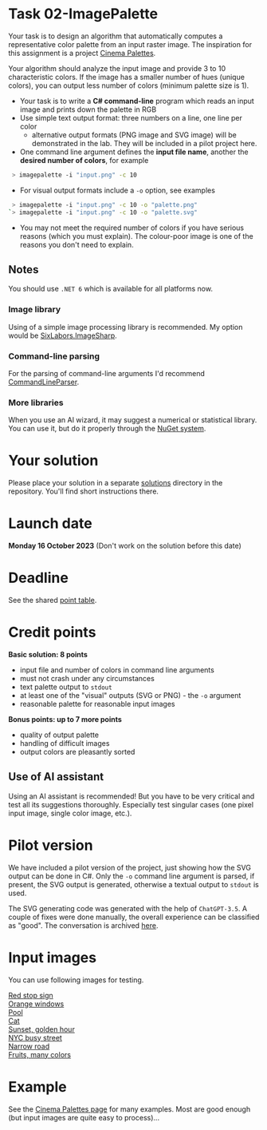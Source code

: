# Task 02-ImagePalette
Your task is to design an algorithm that automatically computes a representative
color palette from an input raster image. The inspiration for this assignment
is a project [Cinema Palettes](https://www.facebook.com/cinemapalettes).

Your algorithm should analyze the input image and provide 3 to 10 characteristic
colors. If the image has a smaller number of hues (unique colors), you can output
less number of colors (minimum palette size is 1).

* Your task is to write a **C# command-line** program which reads an input image
  and prints down the palette in RGB
* Use simple text output format: three numbers on a line, one line per color
  * alternative output formats (PNG image and SVG image) will be demonstrated
	in the lab. They will be included in a pilot project here.
* One command line argument defines the **input file name**, another the **desired
  number of colors**, for example
```bash
 > imagepalette -i "input.png" -c 10
```
* For visual output formats include a `-o` option, see examples
```bash
 > imagepalette -i "input.png" -c 10 -o "palette.png"
`> imagepalette -i "input.png" -c 10 -o "palette.svg"
```
* You may not meet the required number of colors if you have serious reasons
  (which you must explain). The colour-poor image is one of the reasons you
  don't need to explain.

## Notes
You should use `.NET 6` which is available for all platforms now.

### Image library
Using of a simple image processing library is recommended. My option would
be [SixLabors.ImageSharp](https://www.nuget.org/packages/SixLabors.ImageSharp/).

### Command-line parsing
For the parsing of command-line arguments I'd recommend
[CommandLineParser](https://www.nuget.org/packages/CommandLineParser/).

### More libraries
When you use an AI wizard, it may suggest a numerical or statistical library.
You can use it, but do it properly through the [NuGet system](https://www.nuget.org/).

# Your solution
Please place your solution in a separate [solutions](solutions/README.md)
directory in the repository. You'll find short instructions there.

# Launch date
**Monday 16 October 2023**
(Don't work on the solution before this date)

# Deadline
See the shared [point table](https://docs.google.com/spreadsheets/d/1QLukOcSRPa5exOYW1eUfQWY2WoMjo1menbjQIU7Gvs4/edit?usp=sharing).

# Credit points
**Basic solution: 8 points**
* input file and number of colors in command line arguments
* must not crash under any circumstances
* text palette output to `stdout`
* at least one of the "visual" outputs (SVG or PNG) - the `-o` argument
* reasonable palette for reasonable input images

**Bonus points: up to 7 more points**
* quality of output palette
* handling of difficult images
* output colors are pleasantly sorted

## Use of AI assistant
Using an AI assistant is recommended! But you have to be very critical and
test all its suggestions thoroughly. Especially test singular cases (one
pixel input image, single color image, etc.).

# Pilot version
We have included a pilot version of the project, just showing how the SVG
output can be done in C#. Only the `-o` command line argument is parsed, if
present, the SVG output is generated, otherwise a textual output to `stdout`
is used.

The SVG generating code was generated with the help of `ChatGPT-3.5`. A couple
of fixes were done manually, the overall experience can be classified as "good".
The conversation is archived [here](https://chat.openai.com/share/c0bd824d-71e7-403d-a2a2-e418d4f16435).

# Input images
You can use following images for testing.

[Red stop sign](https://unsplash.com/photos/a-snow-covered-street-with-a-red-stop-sign-Ow3ycF_ZYI4)  
[Orange windows](https://unsplash.com/photos/z9hvkSDWMIM)  
[Pool](https://unsplash.com/photos/c4Eh-VZcWoc)  
[Cat](https://unsplash.com/photos/7xsBS4vFR-g)  
[Sunset, golden hour](https://unsplash.com/photos/WY_z540lzlU)  
[NYC busy street](https://unsplash.com/photos/esPP01NpBfY)  
[Narrow road](https://unsplash.com/photos/nTTh5UXkHp8)  
[Fruits, many colors](https://unsplash.com/photos/ihP15orhXT4)

# Example
See the [Cinema Palettes page](https://www.facebook.com/cinemapalettes) for many examples.
Most are good enough (but input images are quite easy to process)...

